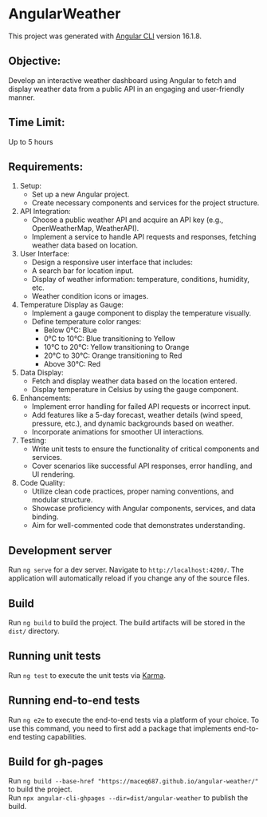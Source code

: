 # AngularWeather

This project was generated with [Angular CLI](https://github.com/angular/angular-cli) version 16.1.8.

## Objective:  
Develop an interactive weather dashboard using Angular to fetch and display weather data from a public API in an engaging and user-friendly manner.  

## Time Limit:  
Up to 5 hours

## Requirements:
1. Setup:
    - Set up a new Angular project.
    - Create necessary components and services for the project structure.
2. API Integration:
    - Choose a public weather API and acquire an API key (e.g., OpenWeatherMap, WeatherAPI).
    - Implement a service to handle API requests and responses, fetching weather data based on location.
3. User Interface:
    - Design a responsive user interface that includes:
    - A search bar for location input.
    - Display of weather information: temperature, conditions, humidity, etc.
    - Weather condition icons or images.
4. Temperature Display as Gauge:
    - Implement a gauge component to display the temperature visually.
    - Define temperature color ranges:
        - Below 0°C: Blue
        - 0°C to 10°C: Blue transitioning to Yellow
        - 10°C to 20°C: Yellow transitioning to Orange
        - 20°C to 30°C: Orange transitioning to Red
        - Above 30°C: Red
5. Data Display:
    - Fetch and display weather data based on the location entered.
    - Display temperature in Celsius by using the gauge component.
6. Enhancements:
    - Implement error handling for failed API requests or incorrect input.
    - Add features like a 5-day forecast, weather details (wind speed, pressure, etc.), and dynamic backgrounds based on weather.
    - Incorporate animations for smoother UI interactions.
7. Testing:
    - Write unit tests to ensure the functionality of critical components and services.
    - Cover scenarios like successful API responses, error handling, and UI rendering.
8. Code Quality:
    - Utilize clean code practices, proper naming conventions, and modular structure.
    - Showcase proficiency with Angular components, services, and data binding.
    - Aim for well-commented code that demonstrates understanding.

## Development server

Run `ng serve` for a dev server. Navigate to `http://localhost:4200/`. The application will automatically reload if you change any of the source files.

## Build

Run `ng build` to build the project. The build artifacts will be stored in the `dist/` directory.

## Running unit tests

Run `ng test` to execute the unit tests via [Karma](https://karma-runner.github.io).

## Running end-to-end tests

Run `ng e2e` to execute the end-to-end tests via a platform of your choice. To use this command, you need to first add a package that implements end-to-end testing capabilities.

## Build for gh-pages

Run `ng build --base-href "https://maceq687.github.io/angular-weather/"` to build the project.  
Run `npx angular-cli-ghpages --dir=dist/angular-weather` to publish the build.
